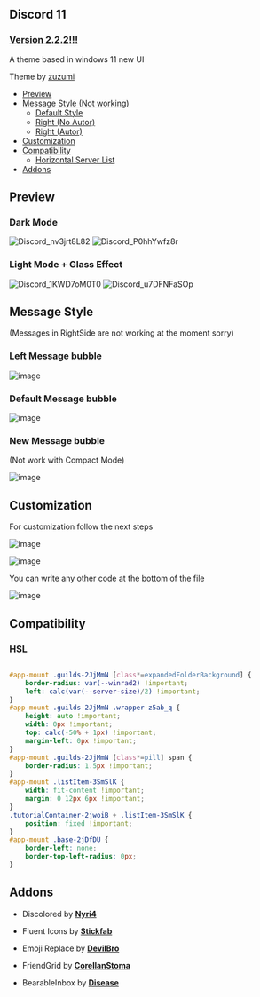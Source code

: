 ## Discord 11

### [Version 2.2.2!!!](https://github.com/zuzumi-f/Discord-11/releases)

A theme based in windows 11 new UI

Theme by [zuzumi](https://github.com/zuzumi-f)

* [Preview](#preview)
* [Message Style (Not working)](#message-style)
    * [Default Style](#left-message-bubble)
    * [Right (No Autor)](#default-message-bubble)
    * [Right (Autor)](#new-message-bubble)
* [Customization](#customization)
* [Compatibility](#compatibility)
    * [Horizontal Server List](#hsl)
* [Addons](#addons)

## Preview

### Dark Mode
![Discord_nv3jrt8L82](https://user-images.githubusercontent.com/79029257/197858304-c3c77148-603b-4ed2-88b3-7821efcc1e3f.png)
![Discord_P0hhYwfz8r](https://user-images.githubusercontent.com/79029257/197858332-522f1da4-6349-4081-a471-635910cdc6c3.png)

### Light Mode + Glass Effect
![Discord_1KWD7oM0T0](https://user-images.githubusercontent.com/79029257/197858375-bf1e7ff4-f586-43ca-8c96-187660c4c7af.png)
![Discord_u7DFNFaSOp](https://user-images.githubusercontent.com/79029257/197858393-2fe8acfb-86ca-456d-a53e-5af5a80de481.png)

## Message Style

(Messages in RightSide are not working at the moment sorry)

### Left Message bubble
![image](https://user-images.githubusercontent.com/79029257/183246736-7c229bb6-c064-4870-a6eb-744d4bd8d951.png)

### Default Message bubble
![image](https://user-images.githubusercontent.com/79029257/183246763-c3824133-3e38-4ec1-a7a2-ae415670eff7.png)

### New Message bubble

(Not work with Compact Mode)

![image](https://user-images.githubusercontent.com/79029257/183246798-c534587b-37f6-403e-9547-fb46dced9f25.png)

## Customization

For customization follow the next steps

![image](https://user-images.githubusercontent.com/79029257/196771736-bf0421c8-1d16-490e-8003-6c04086224e9.png)

![image](https://user-images.githubusercontent.com/79029257/196772831-6f14281e-2731-47ee-b02e-90eef7e656e1.png)

You can write any other code at the bottom of the file

![image](https://user-images.githubusercontent.com/79029257/185492619-98009f68-31c4-4a59-a8dc-e515d22b4363.png)

## Compatibility

### HSL

```css

#app-mount .guilds-2JjMmN [class*=expandedFolderBackground] {
    border-radius: var(--winrad2) !important;
    left: calc(var(--server-size)/2) !important;
}
#app-mount .guilds-2JjMmN .wrapper-z5ab_q {
    height: auto !important;
    width: 0px !important;
    top: calc(-50% + 1px) !important;
    margin-left: 0px !important;
}
#app-mount .guilds-2JjMmN [class*=pill] span {
    border-radius: 1.5px !important;
}
#app-mount .listItem-3SmSlK {
    width: fit-content !important;
    margin: 0 12px 6px !important;
}
.tutorialContainer-2jwoiB + .listItem-3SmSlK {
    position: fixed !important;
}
#app-mount .base-2jDfDU {
    border-left: none;
    border-top-left-radius: 0px;
}
```

## Addons
* Discolored by **[Nyri4](https://github.com/NYRI4/Discolored)**

* Fluent Icons by **[Stickfab](https://github.com/stickfab/pc-fluenticons)**

* Emoji Replace by **[DevilBro](https://github.com/mwittrien/BetterDiscordAddons/blob/master/Themes/EmojiReplace/EmojiReplace.theme.css)**

* FriendGrid by **[CorellanStoma](https://github.com/CreArts-Community/Friends-Grid)**

* BearableInbox by **[Disease](https://github.com/maenDisease/BetterDiscordStuff/blob/main/css/bearableInbox.css)**

